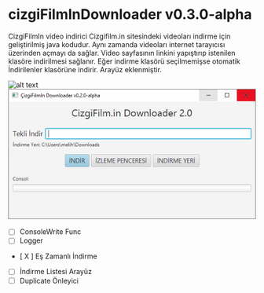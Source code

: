 # cizgiFilmInDownloader v0.3.0-alpha
CizgiFilmIn video indirici
Cizgifilm.in sitesindeki videoları indirme için geliştirilmiş java kodudur. Aynı zamanda videoları internet tarayıcısı üzerinden açmayı da sağlar. Video sayfasının linkini yapıştırıp istenilen klasöre indirilmesi sağlanır. Eğer indirme klasörü seçilmemişse otomatik İndirilenler klasörüne indirir.
Arayüz eklenmiştir.

![alt text](https://i.hizliresim.com/2vvu1rw.png?raw=true)
![alt text](https://github.com/melihbasayigit/cizgiFilmInDownloader/blob/master/cizgifilmdownloader.gif?raw=true)
- [ ] ConsoleWrite Func
- [ ] Logger
- [ X ] Eş Zamanlı İndirme
- [ ] İndirme Listesi Arayüz
- [ ] Duplicate Önleyici
